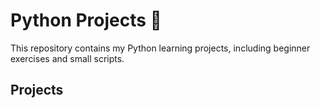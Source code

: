 # Python Projects 🐍

This repository contains my Python learning projects, including beginner exercises and small scripts.

## Projects


